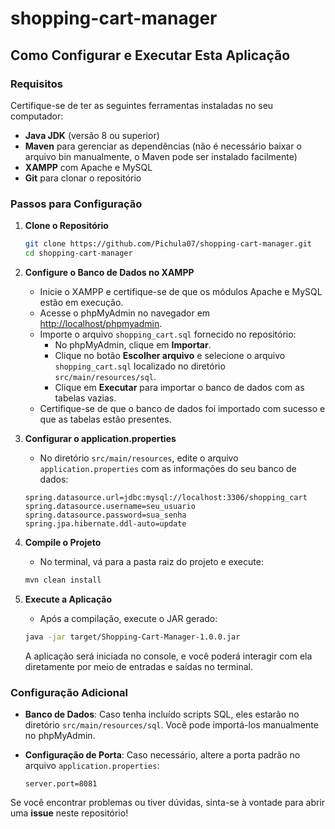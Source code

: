 # shopping-cart-manager

## Como Configurar e Executar Esta Aplicação

### Requisitos

Certifique-se de ter as seguintes ferramentas instaladas no seu computador:

- **Java JDK** (versão 8 ou superior)
- **Maven** para gerenciar as dependências (não é necessário baixar o arquivo bin manualmente, o Maven pode ser instalado facilmente)
- **XAMPP** com Apache e MySQL
- **Git** para clonar o repositório

### Passos para Configuração

1. **Clone o Repositório**

    ```bash
    git clone https://github.com/Pichula07/shopping-cart-manager.git
    cd shopping-cart-manager
    ```

2. **Configure o Banco de Dados no XAMPP**
    - Inicie o XAMPP e certifique-se de que os módulos Apache e MySQL estão em execução.
    - Acesse o phpMyAdmin no navegador em [http://localhost/phpmyadmin](http://localhost/phpmyadmin).
    - Importe o arquivo `shopping_cart.sql` fornecido no repositório:
      - No phpMyAdmin, clique em **Importar**.
      - Clique no botão **Escolher arquivo** e selecione o arquivo `shopping_cart.sql` localizado no diretório `src/main/resources/sql`.
      - Clique em **Executar** para importar o banco de dados com as tabelas vazias.
    - Certifique-se de que o banco de dados foi importado com sucesso e que as tabelas estão presentes.

3. **Configurar o application.properties**
    - No diretório `src/main/resources`, edite o arquivo `application.properties` com as informações do seu banco de dados:

    ```properties
    spring.datasource.url=jdbc:mysql://localhost:3306/shopping_cart
    spring.datasource.username=seu_usuario
    spring.datasource.password=sua_senha
    spring.jpa.hibernate.ddl-auto=update
    ```

4. **Compile o Projeto**
    - No terminal, vá para a pasta raiz do projeto e execute:

    ```bash
    mvn clean install
    ```

5. **Execute a Aplicação**
    - Após a compilação, execute o JAR gerado:

    ```bash
    java -jar target/Shopping-Cart-Manager-1.0.0.jar
    ```

    A aplicação será iniciada no console, e você poderá interagir com ela diretamente por meio de entradas e saídas no terminal.

### Configuração Adicional

- **Banco de Dados**: Caso tenha incluído scripts SQL, eles estarão no diretório `src/main/resources/sql`. Você pode importá-los manualmente no phpMyAdmin.
- **Configuração de Porta**: Caso necessário, altere a porta padrão no arquivo `application.properties`:

    ```properties
    server.port=8081
    ```

Se você encontrar problemas ou tiver dúvidas, sinta-se à vontade para abrir uma **issue** neste repositório!
